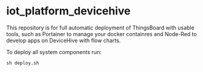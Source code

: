 # iot_platform_devicehive
This repository is for full automatic deployment of ThingsBoard with usable tools, such as Portainer to manage your docker containres and Node-Red to develop apps on DeviceHive with flow charts.

To deploy all system components run: 
```
sh deploy.sh
```

